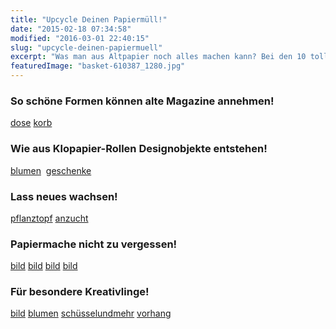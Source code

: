 ```yaml
---
title: "Upcycle Deinen Papiermüll!"
date: "2015-02-18 07:34:58"
modified: "2016-03-01 22:40:15"
slug: "upcycle-deinen-papiermuell"
excerpt: "Was man aus Altpapier noch alles machen kann? Bei den 10 tollen, kreativen Ideen wird Dir Papier schnell zu schade zum Wegschmeißen sein!"
featuredImage: "basket-610387_1280.jpg"
---
```


### So schöne Formen können alte Magazine annehmen!

[dose](http://de.pinterest.com/pin/383580093238136988/) [korb](https://www.pinterest.com/pin/383580093238136969/)

### Wie aus Klopapier-Rollen Designobjekte entstehen!

[blumen](https://www.pinterest.com/pin/383580093238136947/)  [geschenke](https://www.pinterest.com/pin/383580093238136944/)

### Lass neues wachsen!

[pflanztopf](https://www.pinterest.com/pin/383580093238136931/) [anzucht](https://www.pinterest.com/pin/383580093238136972/)

### Papiermache nicht zu vergessen!

[bild](https://www.pinterest.com/pin/310255861803758544/) [bild](https://www.pinterest.com/pin/553379872935372340/) [bild](https://www.pinterest.com/pin/514395588661133152/) [bild](https://www.pinterest.com/pin/338614465707560290/)

### Für besondere Kreativlinge!

[bild](https://www.pinterest.com/pin/84583299224406896/) [blumen](https://www.pinterest.com/pin/473652085780202857/) [schüsselundmehr](https://www.pinterest.com/pin/530158187355615845/) [vorhang](https://www.pinterest.com/pin/206110120422250346/)